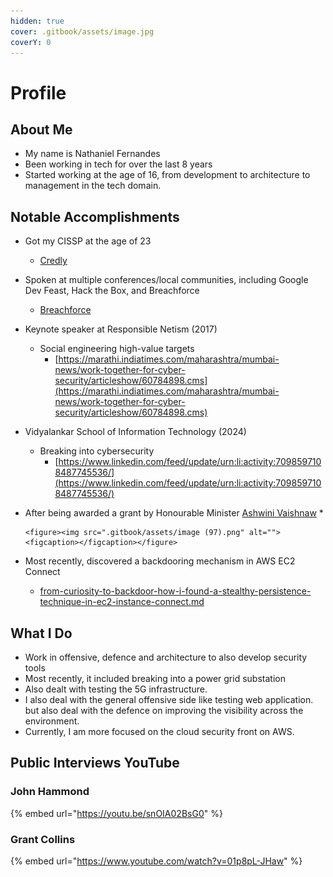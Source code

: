 ```yaml
---
hidden: true
cover: .gitbook/assets/image.jpg
coverY: 0
---
```


# Profile

## About Me

* My name is Nathaniel Fernandes
* Been working in tech for over the last 8 years&#x20;
* Started working at the age of 16, from development to architecture to management in the tech domain.

## Notable Accomplishments

* Got my CISSP at the age of 23&#x20;
  * [Credly](https://www.credly.com/badges/660f96e7-9751-4f67-b163-637f9608b47d)
* Spoken at multiple conferences/local communities, including Google Dev Feast, Hack the Box, and Breachforce
  * [Breachforce](https://www.linkedin.com/posts/breachforce_breachforce-cybersecurity-collaboration-activity-7228840264654626816-TiJ9?utm_source=share\&utm_medium=member_desktop)
* Keynote speaker at Responsible Netism (2017)
  * Social engineering high-value targets
    * [https://marathi.indiatimes.com/maharashtra/mumbai-news/work-together-for-cyber-security/articleshow/60784898.cms](https://marathi.indiatimes.com/maharashtra/mumbai-news/work-together-for-cyber-security/articleshow/60784898.cms)
* Vidyalankar School of Information Technology (2024)
  * Breaking into cybersecurity
    * [https://www.linkedin.com/feed/update/urn:li:activity:7098597108487745536/](https://www.linkedin.com/feed/update/urn:li:activity:7098597108487745536/)
* After being awarded a grant by Honourable Minister [Ashwini Vaishnaw](https://www.linkedin.com/in/ashwini-vaishnaw-349b40226/)
  *

      <figure><img src=".gitbook/assets/image (97).png" alt=""><figcaption></figcaption></figure>


* Most recently, discovered a backdooring mechanism in AWS EC2 Connect&#x20;
  * [from-curiosity-to-backdoor-how-i-found-a-stealthy-persistence-technique-in-ec2-instance-connect.md](blog/from-curiosity-to-backdoor-how-i-found-a-stealthy-persistence-technique-in-ec2-instance-connect.md "mention")



## What I Do&#x20;

* Work in offensive, defence and architecture to also develop security tools
* Most recently, it included breaking into a power grid substation
* Also dealt with testing the 5G infrastructure.
* I also deal with the general offensive side like testing web application. but also deal with the defence on improving the visibility across the environment.
* Currently, I am more focused on the cloud security front on AWS.

## Public Interviews YouTube

### John Hammond&#x20;

{% embed url="https://youtu.be/snOIA02BsG0" %}



### Grant Collins

{% embed url="https://www.youtube.com/watch?v=01p8pL-JHaw" %}


